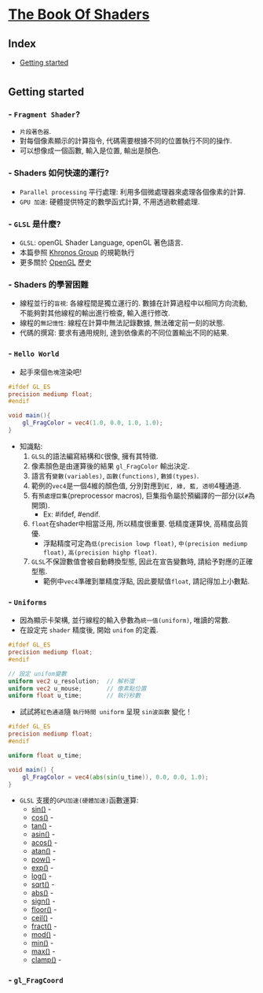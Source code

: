 # [The Book Of Shaders](https://thebookofshaders.com/)
## Index
- [Getting started](#getting-started)
#

## Getting started

### - `Fragment Shader`?
- `片段著色器`.
- 對每個像素顯示的計算指令, 代碼需要根據不同的位置執行不同的操作.
- 可以想像成一個函數, 輸入是位置, 輸出是顏色.

### - Shaders 如何快速的運行?
- `Parallel processing` 平行處理: 利用多個微處理器來處理各個像素的計算.
- `GPU 加速`: 硬體提供特定的數學函式計算, 不用透過軟體處理.

### - `GLSL` 是什麼?
- `GLSL`: openGL Shader Language, openGL 著色語言.
- 本篇參照 [Khronos Group](https://www.khronos.org/opengl/) 的規範執行
- 更多關於 [OpenGL](https://openglbook.com/chapter-0-preface-what-is-opengl.html) 歷史

### - Shaders 的學習困難
- 線程並行的`盲視`: 各線程間是獨立運行的. 數據在計算過程中以相同方向流動, 不能夠對其他線程的輸出進行檢查, 輸入進行修改.
- 線程的`無記憶性`: 線程在計算中無法記錄數據, 無法確定前一刻的狀態.
- 代碼的撰寫: 要求有通用規則, 達到依像素的不同位置輸出不同的結果.

### - `Hello World`
- 起手來個`色塊`渲染吧!

```glsl
#ifdef GL_ES
precision mediump float;
#endif

void main(){
    gl_FragColor = vec4(1.0, 0.0, 1.0, 1.0);
}
```

- 知識點:
    1. `GLSL`的語法編寫結構和`C`很像, 擁有其特徵.
    2. 像素顏色是由運算後的結果 `gl_FragColor` 輸出決定.
    3. 語言有`變數(variables)`, `函數(functions)`, `數據(types)`.
    4. 範例的`vec4`是一個4維的顏色值, 分別對應到`紅, 綠, 藍, 透明`4種通道.
    5. 有`預處理巨集`(preprocessor macros), 巨集指令屬於預編譯的一部分(以`#`為開頭).
        - Ex: #ifdef, #endif.
    6. `float`在shader中相當泛用, 所以精度很重要. 低精度運算快, 高精度品質優. 
        - 浮點精度可定為`低(precision lowp float)`, `中(precision mediump float)`, `高(precision highp float)`.
    7. `GLSL`不保證數值會被自動轉換型態, 因此在宣告變數時, 請給予對應的正確型態.
        - 範例中`vec4`準確到單精度浮點, 因此要賦值`float`, 請記得加上小數點.
    
### - `Uniforms`
- 因為顯示卡架構, 並行線程的輸入參數為`統一值(uniform)`, 唯讀的常數.
- 在設定完 `shader` 精度後, 開始 `unifom` 的定義.

```glsl
#ifdef GL_ES
precision mediump float;
#endif

// 設定 unifom變數
uniform vec2 u_resolution;  // 解析度
uniform vec2 u_mouse;       // 像素點位置
uniform float u_time;       // 執行秒數
```

- 試試將`紅色通道`隨 `執行時間 uniform` 呈現 `sin波函數` 變化！

```glsl
#ifdef GL_ES
precision mediump float;
#endif

uniform float u_time;

void main() {
	gl_FragColor = vec4(abs(sin(u_time)), 0.0, 0.0, 1.0);
}
```

<!-- TODO:補上函數說明 -->
- `GLSL` 支援的`GPU加速(硬體加速)`函數運算:
    - [sin()](https://thebookofshaders.com/glossary/?search=sin) - 
    - [cos()](https://thebookofshaders.com/glossary/?search=cos) - 
    - [tan()](https://thebookofshaders.com/glossary/?search=tan) - 
    - [asin()](https://thebookofshaders.com/glossary/?search=asin) - 
    - [acos()](https://thebookofshaders.com/glossary/?search=acos) - 
    - [atan()](https://thebookofshaders.com/glossary/?search=atan) - 
    - [pow()](https://thebookofshaders.com/glossary/?search=pow) - 
    - [exp()](https://thebookofshaders.com/glossary/?search=exp) - 
    - [log()](https://thebookofshaders.com/glossary/?search=log) - 
    - [sqrt()](https://thebookofshaders.com/glossary/?search=sqrt) - 
    - [abs()](https://thebookofshaders.com/glossary/?search=abs) - 
    - [sign()](https://thebookofshaders.com/glossary/?search=sign) - 
    - [floor()](https://thebookofshaders.com/glossary/?search=floor) - 
    - [ceil()](https://thebookofshaders.com/glossary/?search=ceil) - 
    - [fract()](https://thebookofshaders.com/glossary/?search=fract) - 
    - [mod()](https://thebookofshaders.com/glossary/?search=mod) - 
    - [min()](https://thebookofshaders.com/glossary/?search=min) - 
    - [max()](https://thebookofshaders.com/glossary/?search=max) - 
    - [clamp()](https://thebookofshaders.com/glossary/?search=clamp) - 

### - `gl_FragCoord`

